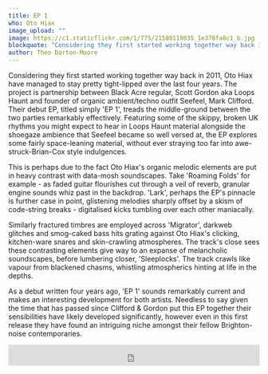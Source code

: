 ```yaml
---
title: EP 1
who: Oto Hiax
image_upload: ""
image: https://c1.staticflickr.com/1/775/21580119835_1e378fa8c1_b.jpg
blockquote: "Considering they first started working together way back in 2011, Oto Hiax have managed to stay pretty tight-lipped over the last four years. The project is partnership between Black Acre regular, Scott Gordon aka Loops Haunt and founder of organic ambient/techno outfit Seefeel, Mark Clifford.  Their debut EP, titled simply 'EP 1', treads the middle-ground between the two parties remarkably effectively. Featuring some of the skippy, broken UK rhythms you might expect to hear in Loops Haunt material alongside the shoegaze ambience that Seefeel became so well versed at, the EP explores some fairly space-leaning material, without ever straying too far into awe-struck-Brian-Cox style indulgences. "
author: Theo Darton-Moore
---
```

Considering they first started working together way back in 2011, Oto Hiax have managed to stay pretty tight-lipped over the last four years. The project is partnership between Black Acre regular, Scott Gordon aka Loops Haunt and founder of organic ambient/techno outfit Seefeel, Mark Clifford.  Their debut EP, titled simply 'EP 1', treads the middle-ground between the two parties remarkably effectively. Featuring some of the skippy, broken UK rhythms you might expect to hear in Loops Haunt material alongside the shoegaze ambience that Seefeel became so well versed at, the EP explores some fairly space-leaning material, without ever straying too far into awe-struck-Brian-Cox style indulgences. 

This is perhaps due to the fact Oto Hiax's organic melodic elements are put in heavy contrast with data-mosh soundscapes. Take 'Roaming Folds' for example - as faded guitar flourishes cut through a veil of reverb,  granular engine sounds whiz past in the backdrop. 'Lark', perhaps the EP's pinnacle is further case in point, glistening melodies sharply offset by a skism of code-string breaks - digitalised kicks tumbling over each other maniacally.

Similarly fractured timbres are employed across 'Migrator', darkweb glitches and smog-caked bass hits grating against Oto Hiax's clicking, kitchen-ware snares and skin-crawling atmospheres. The track's close sees these contrasting elements give way to an expanse of melancholic soundscapes, before lumbering closer, 'Sleeplocks'. The track crawls like vapour from blackened chasms, whistling atmospherics hinting at life in the depths.

As a debut written four years ago, 'EP 1' sounds remarkably current and makes an interesting development for both artists. Needless to say given the time that has passed since Clifford & Gordon put this EP together their sensibilities have likely developed significantly, however even in this first release they have found an intriguing niche amongst their fellow Brighton-noise contemporaries.

<iframe style="border: 0; width: 100%; height: 42px;" src="https://bandcamp.com/EmbeddedPlayer/album=96281780/size=small/bgcol=333333/linkcol=ffffff/artwork=none/transparent=true/" seamless><a href="http://otohiax.bandcamp.com/album/one">One by Oto Hiax</a></iframe>
